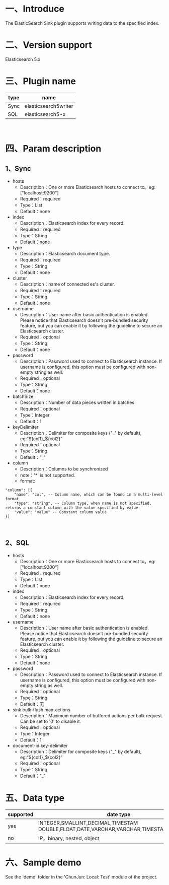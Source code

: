 # 一、Introduce

The ElasticSearch Sink plugin supports writing data to the specified index.
​

# 二、Version support 

Elasticsearch 5.x
​
# 三、Plugin name

| type|name|
| ---- | ----|
| Sync | elasticsearch5writer |
| SQL | elasticsearch5-x |

​

# 四、Param description

## 1、Sync

- hosts
   - Description：One or more Elasticsearch hosts to connect to。eg: ["localhost:9200"]
   - Required：required
   - Type：List<String>
   - Default：none
- index
   - Description：Elasticsearch index for every record. 
   - Required：required
   - Type：String
   - Default：none
- type
  - Description：Elasticsearch document type.
  - Required：required
  - Type：String
  - Default：none
- cluster
  - Description：name of connected es's cluster.
  - Required：required
  - Type：String
  - Default：none
- username
   - Description：User name after basic authentication is enabled. Please notice that Elasticsearch doesn't pre-bundled security feature, but you can enable it by following the guideline to secure an Elasticsearch cluster.
   - Required：optional
   - Type：String
   - Default：none
- password
   - Description：Password used to connect to Elasticsearch instance. If username is configured, this option must be configured with non-empty string as well.
   - Required：optional
   - Type：String
   - Default：none
- batchSize
   - Description：Number of data pieces written in batches
   - Required：optional
   - Type：Integer
   - Default：1
- keyDelimiter
   - Description：Delimiter for composite keys ("_" by default), eg:“${col1}_${col2}”
   - Required：optional
   - Type：String
   - Default："_"
- column
   - Description：Columns to be synchronized
   - note：'*' is not supported.
   - format: 
   
```
"column": [{
    "name": "col", -- Column name, which can be found in a multi-level format
    "type": "string", -- Column type, when name is not specified, returns a constant column with the value specified by value
    "value": "value" -- Constant column value
}]
```
​

## 2、SQL

- hosts
   - Description：One or more Elasticsearch hosts to connect to。eg: ["localhost:9200"]
   - Required：required
   - Type：List<String>
   - Default：none
- index
   - Description：Elasticsearch index for every record. 
   - Required：required
   - Type：String
   - Default：none
- username
   - Description：User name after basic authentication is enabled. Please notice that Elasticsearch doesn't pre-bundled security feature, but you can enable it by following the guideline to secure an Elasticsearch cluster.
   - Required：optional
   - Type：String
   - Default：none
- password
   - Description：Password used to connect to Elasticsearch instance. If username is configured, this option must be configured with non-empty string as well.
   - Required：optional
   - Type：String
   - Default：无
- sink.bulk-flush.max-actions
   - Description：Maximum number of buffered actions per bulk request. Can be set to '0' to disable it.
   - Required：optional
   - Type：Integer
   - Default：1
- document-id.key-delimiter
   - Description：Delimiter for composite keys ("_" by default), eg:“${col1}_${col2}”
   - Required：optional
   - Type：String
   - Default："_"

# 五、Data type

|supported | date type |
| --- | --- |
| yes |INTEGER,SMALLINT,DECIMAL,TIMESTAM DOUBLE,FLOAT,DATE,VARCHAR,VARCHAR,TIMESTAMP,TIME,BYTE|
| no | IP，binary, nested, object|

# 六、Sample demo

See the 'demo' folder in the 'ChunJun: Local: Test' module of the project.

